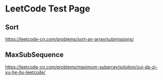 # LeetCode Test Page
## Sort
https://leetcode-cn.com/problems/sort-an-array/submissions/
## MaxSubSequence
https://leetcode-cn.com/problems/maximum-subarray/solution/zui-da-zi-xu-he-by-leetcode/